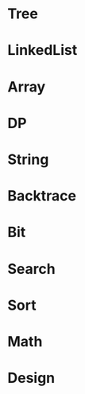 # Tree

# LinkedList

# Array

# DP

# String

# Backtrace

# Bit

# Search

# Sort

# Math

# Design
